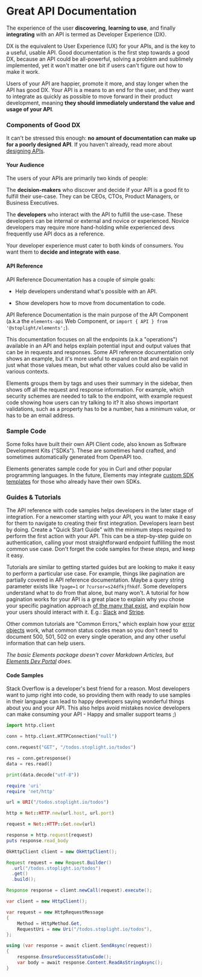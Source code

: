 # Great API Documentation

The experience of the user **discovering**, **learning to use**, and finally **integrating** with an API is termed as Developer Experience (DX). 

DX is the equivalent to User Experience (UX) for your APIs, and is the key to a useful, usable API. Good documentation is the first step towards a good DX, because an API could be all-powerful, solving a problem and sublimely implemented, yet it won't matter one bit if users can't figure out how to make it work. 

Users of your API are happier, promote it more, and stay longer when the API has good DX. Your API is a means to an end for the user, and they want to integrate as quickly as possible to move forward in their product development, meaning **they should immediately understand the value and usage of your API**.

### Components of Good DX

It can't be stressed this enough: **no amount of documentation can make up for a poorly designed API**. If you haven't already, read more about [designing APIs](https://stoplight.io/api-design-guide/basics/#api-design-best-practices). 

#### Your Audience

The users of your APIs are primarily two kinds of people:

The **decision-makers** who discover and decide if your API is a good fit to fulfill their use-case. They can be CEOs, CTOs, Product Managers, or Business Executives. 
 
The **developers** who interact with the API to fulfill the use-case. These developers can be internal or external and novice or experienced. Novice developers may require more hand-holding while experienced devs frequently use API docs as a reference. 

Your developer experience must cater to both kinds of consumers. You want them to **decide and integrate with ease**. 

#### API Reference

API Reference Documentation has a couple of simple goals:

- Help developers understand what's possible with an API.

- Show developers how to move from documentation to code.

API Reference Documentation is the main purpose of the API Component (a.k.a the `elements-api` Web Component, or `import { API } from '@stoplight/elements';`).

This documentation focuses on all the endpoints (a.k.a "operations") available in an API and helps explain potential input and output values that can be in requests and responses. Some API reference documentation only shows an example, but it's more useful to expand on that and explain not just what those values mean, but what other values could also be valid in various contexts.

Elements groups them by tags and uses their summary in the sidebar, then shows off all the request and response information. For example, which security schemes are needed to talk to the endpoint, with example request code showing how users can try talking to it? It also shows important validations, such as a property has to be a number, has a minimum value, or has to be an email address.

### Sample Code

Some folks have built their own API Client code, also known as Software Development Kits ("SDKs"). These are sometimes hand crafted, and sometimes automatically generated from OpenAPI too. 

Elements generates sample code for you in Curl and other popular programming languages. In the future, Elements may integrate [custom SDK templates](https://github.com/stoplightio/elements/discussions/1138) for those who already have their own SDKs.

### Guides & Tutorials

The API reference with code samples helps developers in the later stage of integration. For a newcomer starting with your API, you want to make it easy for them to navigate to creating their first integration. Developers learn best by doing. Create a "Quick Start Guide" with the minimum steps required to perform the first action with your API. This can be a step-by-step guide on authentication, calling your most straightforward endpoint fulfilling the most common use case. Don't forget the code samples for these steps, and keep it easy.  

Tutorials are similar to getting started guides but are looking to make it easy to perform a particular use case. For example, things like pagination are partially covered in API reference documentation. Maybe a query string parameter exists like `?page=1` or `?cursor=s24dfkjfhkdf`. Some developers understand what to do from that alone, but many won't. A tutorial for how pagination works for your API is a great place to explain why you chose your specific pagination approach [of the many that exist](https://www.citusdata.com/blog/2016/03/30/five-ways-to-paginate/), and explain how your users should interact with it. E.g.: [Slack](https://api.slack.com/docs/pagination) and [Stripe](https://stripe.com/docs/api/pagination).

Other common tutorials are "Common Errors," which explain how your [error objects](https://apisyouwonthate.com/blog/creating-good-api-errors-in-rest-graphql-and-grpc/) work, what common status codes mean so you don't need to document 500, 501, 502 on every single operation, and any other useful information that can help users.

_The basic Elements package doesn't cover Markdown Articles, but [Elements Dev Portal](../getting-started/dev-portal/introduction.md) does._

#### Code Samples

Stack Overflow is a developer's best friend for a reason. Most developers want to jump right into code, so providing them with ready to use samples in their language can lead to happy developers saying wonderful things about you and your API. This also helps avoid mistakes novice developers can make consuming your API - Happy and smaller support teams ;)
<!--
type: tab
title: Python
-->
```python
import http.client

conn = http.client.HTTPConnection("null")

conn.request("GET", "/todos.stoplight.io/todos")

res = conn.getresponse()
data = res.read()

print(data.decode("utf-8"))
```
<!--
type: tab
title: Ruby
-->
```ruby
require 'uri'
require 'net/http'

url = URI("/todos.stoplight.io/todos")

http = Net::HTTP.new(url.host, url.port)

request = Net::HTTP::Get.new(url)

response = http.request(request)
puts response.read_body
```
<!--
type: tab
title: Java
-->
```java
OkHttpClient client = new OkHttpClient();

Request request = new Request.Builder()
  .url("/todos.stoplight.io/todos")
  .get()
  .build();

Response response = client.newCall(request).execute();
```
<!--
type: tab
title: C#
-->
```csharp
var client = new HttpClient();

var request = new HttpRequestMessage
{
    Method = HttpMethod.Get,
    RequestUri = new Uri("/todos.stoplight.io/todos"),
};

using (var response = await client.SendAsync(request))
{
    response.EnsureSuccessStatusCode();
    var body = await response.Content.ReadAsStringAsync();
}
```
<!-- type: tab-end -->
